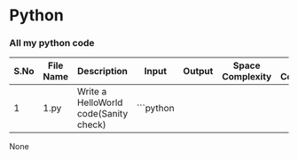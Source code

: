 # Python
### All my python code

|S.No|File Name|Description|Input|Output|Space Complexity|Time Complexity|
|----|----|----|----|----|----|----|
|1|1.py|Write a HelloWorld code(Sanity check)|```python
None
```|HelloWorld|O(1)|O(1)|
